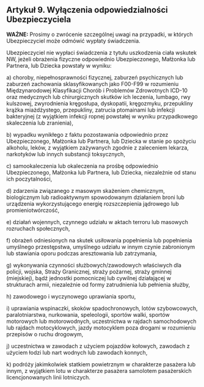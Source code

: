 
## Artykuł 9. Wyłączenia odpowiedzialności Ubezpieczyciela

**WAŻNE:** Prosimy o zwrócenie szczególnej uwagi na przypadki, w których Ubezpieczyciel może odmówić wypłaty świadczenia.

Ubezpieczyciel nie wypłaci świadczenia z tytułu uszkodzenia ciała wskutek NW, jeżeli obrażenia fizyczne odpowiednio Ubezpieczonego, Małżonka lub Partnera, lub Dziecka powstały w wyniku:

a) choroby, niepełnosprawności fizycznej, zaburzeń psychicznych lub zaburzeń zachowania sklasyfikowanych jako F00-F99 w rozumieniu Międzynarodowej Klasyfikacji Chorób i Problemów Zdrowotnych ICD-10 oraz medycznych lub chirurgicznych skutków ich leczenia, lumbago, rwy kulszowej, zwyrodnienia kręgosłupa, dyskopatii, kręgozmyku, przepukliny krążka miażdżystego, przepukliny, zatrucia ptomainami lub infekcji bakteryjnej (z wyjątkiem infekcji ropnej powstałej w wyniku przypadkowego skaleczenia lub zranienia),

b) wypadku wynikłego z faktu pozostawania odpowiednio przez Ubezpieczonego, Małżonka lub Partnera, lub Dziecka w stanie po spożyciu alkoholu, leków, z wyjątkiem zażywanych zgodnie z zaleceniem lekarza, narkotyków lub innych substancji toksycznych,

c) samookaleczenia lub okaleczenia na prośbę odpowiednio Ubezpieczonego, Małżonka lub Partnera, lub Dziecka, niezależnie od stanu ich poczytalności,

d) zdarzenia związanego z masowym skażeniem chemicznym, biologicznym lub radioaktywnym spowodowanym działaniem broni lub urządzenia wykorzystującego energię rozszczepienia jądrowego lub promieniotwórczość,

e) działań wojennych, czynnego udziału w aktach terroru lub masowych rozruchach społecznych,

f) obrażeń odniesionych na skutek usiłowania popełnienia lub popełnienia umyślnego przestępstwa, umyślnego udziału w innym czynie zabronionym lub stawiania oporu podczas aresztowania lub zatrzymania,

g) wykonywania czynności służbowych/zawodowych właściwych dla policji, wojska, Straży Granicznej, straży pożarnej, straży gminnej (miejskiej), bądź jednostki pomocniczej lub cywilnej działającej w strukturach armii, niezależnie od formy zatrudnienia lub pełnienia służby,

h) zawodowego i wyczynowego uprawiania sportu,

i) uprawiania wspinaczki, skoków spadochronowych, lotów szybowcowych, paralotniarstwa, nurkowania, speleologii, sportów walki, sportów motorowych lub motorowodnych, uczestnictwa w rajdach samochodowych lub rajdach motocyklowych, jazdy motocyklem poza drogami w rozumieniu przepisów o ruchu drogowym,

j) uczestnictwa w zawodach z użyciem pojazdów kołowych, zawodach z użyciem łodzi lub nart wodnych lub zawodach konnych,

k) podróży jakimkolwiek statkiem powietrznym w charakterze pasażera lub innym, z wyjątkiem lotu w charakterze pasażera samolotem pasażerskich licencjonowanych linii lotniczych.
